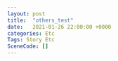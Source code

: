 ```yaml
---
layout: post
title:  "others_test"
date:   2021-01-26 22:00:00 +0000
categories: Etc
Tags: Story Etc
SceneCode: []
---
```


